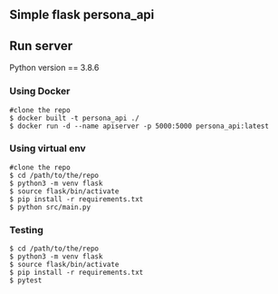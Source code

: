  ## Simple flask persona_api

 ## Run server
 Python version == 3.8.6

 ### Using Docker
 ```shell
 #clone the repo
 $ docker built -t persona_api ./
 $ docker run -d --name apiserver -p 5000:5000 persona_api:latest
 ```

 ### Using virtual env
 ```shell
 #clone the repo
 $ cd /path/to/the/repo
 $ python3 -m venv flask
 $ source flask/bin/activate
 $ pip install -r requirements.txt
 $ python src/main.py
 ```

 ### Testing
 ```shell
 $ cd /path/to/the/repo
 $ python3 -m venv flask
 $ source flask/bin/activate
 $ pip install -r requirements.txt
 $ pytest
 ```

 